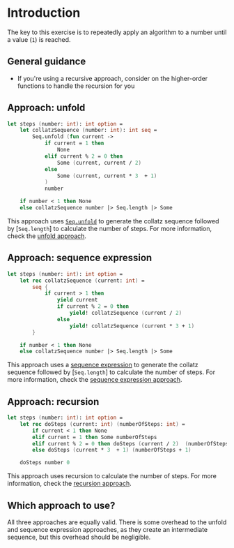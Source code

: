 # Introduction

The key to this exercise is to repeatedly apply an algorithm to a number until a value (`1`) is reached.

## General guidance

- If you're using a recursive approach, consider on the higher-order functions to handle the recursion for you

## Approach: unfold

```fsharp
let steps (number: int): int option =
    let collatzSequence (number: int): int seq =
        Seq.unfold (fun current ->
            if current = 1 then
                None
            elif current % 2 = 0 then
                Some (current, current / 2)
            else
                Some (current, current * 3  + 1)
            )
            number

    if number < 1 then None
    else collatzSequence number |> Seq.length |> Some
```

This approach uses [`Seq.unfold`][seq.unfold] to generate the collatz sequence followed by [`Seq.length`] to calculate the number of steps.
For more information, check the [unfold approach][approach-unfold].

## Approach: sequence expression

```fsharp
let steps (number: int): int option =
    let rec collatzSequence (current: int) =
        seq {
            if current > 1 then
                yield current
                if current % 2 = 0 then
                    yield! collatzSequence (current / 2)
                else
                    yield! collatzSequence (current * 3 + 1)
        }

    if number < 1 then None
    else collatzSequence number |> Seq.length |> Some
```

This approach uses a [sequence expression][sequence-expressions] to generate the collatz sequence followed by [`Seq.length`] to calculate the number of steps.
For more information, check the [sequence expression approach][approach-sequence-expression].

## Approach: recursion

```fsharp
let steps (number: int): int option =
    let rec doSteps (current: int) (numberOfSteps: int) =
        if current < 1 then None
        elif current = 1 then Some numberOfSteps
        elif current % 2 = 0 then doSteps (current / 2)  (numberOfSteps + 1)
        else doSteps (current * 3  + 1) (numberOfSteps + 1)

    doSteps number 0
```

This approach uses recursion to calculate the number of steps.
For more information, check the [recursion approach][approach-recursion].

## Which approach to use?

All three approaches are equally valid.
There is some overhead to the unfold and sequence expression approaches, as they create an intermediate sequence, but this overhead should be negligible.

[approach-recursion]: https://exercism.org/tracks/fsharp/exercises/collatz-conjecture/approaches/recursion
[approach-unfold]: https://exercism.org/tracks/fsharp/exercises/collatz-conjecture/approaches/unfold
[approach-sequence-expression]: https://exercism.org/tracks/fsharp/exercises/collatz-conjecture/approaches/sequence-expression
[options]: https://learn.microsoft.com/en-us/dotnet/fsharp/language-reference/options
[seq.unfold]: https://fsharp.github.io/fsharp-core-docs/reference/fsharp-collections-seqmodule.html#unfold
[seq.length]: https://fsharp.github.io/fsharp-core-docs/reference/fsharp-collections-seqmodule.html#length
[sequence-expressions]: https://learn.microsoft.com/en-us/dotnet/fsharp/language-reference/sequences#sequence-expressions

